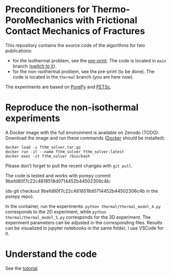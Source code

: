 # Preconditioners for Thermo-PoroMechanics with Frictional Contact Mechanics of Fractures 

This repository contains the source code of the algorithms for two publications:
* for the isothermal problem, see the [pre-print](https://arxiv.org/abs/2501.07441). The code is located in `main` branch ([switch to it](https://github.com/Yuriyzabegaev/FTHM-Solver/tree/main)).
* for the non-isothermal problem, see the pre-print (to be done). The code is located in the `thermal` branch (you are here now).

The experiments are based on [PorePy](https://github.com/pmgbergen/porepy) and [PETSc](https://petsc.org/).

# Reproduce the non-isothermal experiments

A Docker image with the full environment is available on Zenodo (TODO). Download the image and run these commands ([Docker](https://www.docker.com/) should be installed):
```
docker load -i fthm_solver.tar.gz
docker run -it --name fthm_solver fthm_solver:latest
docker exec -it fthm_solver /bin/bash
```
Please don't forget to pull the recent changes with `git pull`.

The code is tested and works with porepy commit 9befd80f7c22c4818518d0714452b44502306c4b:

(do git checkout 9befd80f7c22c4818518d0714452b44502306c4b in the porepy repo).

In the container, run the experiments: `python thermal/thermal_model_4.py` corresponds to the 2D experiment, while `python thermal/thermal_model_5.py` corresponds for the 3D experiment. The experiment parameters can be adjusted in the corresponding files. Results can be visualized in jupyter notebooks in the same folder, I use VSCode for it.

# Understand the code

See the [tutorial](tutorial.ipynb).
